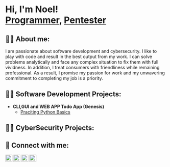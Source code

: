 <h1>Hi, I'm Noel! <br/><a href="https://github.com/Saido101">Programmer</a>, <a href="https://www.linkedin.com/in/Saido101/">Pentester</a>
<h2>👨‍💻 About me:</h2>
  <p>I am passionate about software development and cybersecurity. I like to play with code and result in the best output from my
work. I can solve problems analytically and face any complex situation to fix them with full vividness. In addition,
I treat consumers with friendliness while remaining professional. As a result, I promise my passion for work and
    my unwavering commitment to completing my job is a priority.</p>
<h2>👨‍💻 Software Development Projects:</h2>

- <b>CLI,GUI and WEB APP Todo App (Genesis)</b>
  - [Praciting Python Basics](https://github.com/Saido101/to-do)
  
 <h2>👨‍💻 CyberSecurity Projects:</h2>

<h2> 🤳 Connect with me:</h2>

[<img align="left" alt="NoelSaido | YouTube" width="22px" src="https://cdn.jsdelivr.net/npm/simple-icons@v3/icons/youtube.svg" />][youtube]
[<img align="left" alt="NoelSaido | Twitter" width="22px" src="https://cdn.jsdelivr.net/npm/simple-icons@v3/icons/twitter.svg" />][twitter]
[<img align="left" alt="NoelSaido | LinkedIn" width="22px" src="https://cdn.jsdelivr.net/npm/simple-icons@v3/icons/linkedin.svg" />][linkedin]
[<img align="left" alt="NoelSaido | Instagram" width="22px" src="https://cdn.jsdelivr.net/npm/simple-icons@v3/icons/instagram.svg" />][instagram]

[twitter]: https://twitter.com/#
[youtube]: https://www.youtube.com/@DisruptAlert
[instagram]: https://www.instagram.com/#/
[linkedin]: https://www.linkedin.com/in/noel-saido-54114a218/

<!--
**Saido101/Saido101** is a ✨ _special_ ✨ repository because its `README.md` (this file) appears on your GitHub profile.

Here are some ideas to get you started:

- 🔭 I’m currently working on ...
- 🌱 I’m currently learning ...
- 👯 I’m looking to collaborate on ...
- 🤔 I’m looking for help with ...
- 💬 Ask me about ...
- 📫 How to reach me: ...
- 😄 Pronouns: ...
- ⚡ Fun fact: ...
-->
